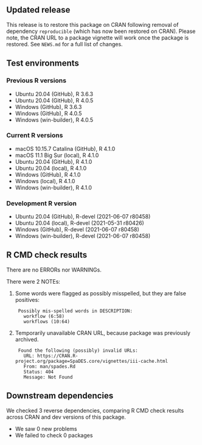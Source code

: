 ## Updated release

This release is to restore this package on CRAN following removal of dependency `reproducible` (which has now been restored on CRAN).
Please note, the CRAN URL to a package vignette will work once the package is restored.
See `NEWS.md` for a full list of changes.

## Test environments

### Previous R versions
* Ubuntu 20.04                 (GitHub), R 3.6.3
* Ubuntu 20.04                 (GitHub), R 4.0.5
* Windows                      (GitHub), R 3.6.3
* Windows                      (GitHub), R 4.0.5
* Windows                 (win-builder), R 4.0.5

### Current R versions
* macOS 10.15.7 Catalina       (GitHub), R 4.1.0
* macOS 11.1 Big Sur            (local), R 4.1.0
* Ubuntu 20.04                 (GitHub), R 4.1.0
* Ubuntu 20.04                  (local), R 4.1.0
* Windows                      (GitHub), R 4.1.0
* Windows                       (local), R 4.1.0
* Windows                 (win-builder), R 4.1.0

### Development R version
* Ubuntu 20.04                 (GitHub), R-devel (2021-06-07 r80458)
* Ubuntu 20.04                  (local), R-devel (2021-05-31 r80426)
* Windows                      (GitHub), R-devel (2021-06-07 r80458)
* Windows                 (win-builder), R-devel (2021-06-07 r80458)

## R CMD check results

There are no ERRORs nor WARNINGs.

There were 2 NOTEs:

1. Some words were flagged as possibly misspelled, but they are false positives:

        Possibly mis-spelled words in DESCRIPTION:
          workflow (6:58)
          workflows (10:64)

2. Temporarily unavailable CRAN URL, because package was previously archived.

        Found the following (possibly) invalid URLs:
          URL: https://CRAN.R-project.org/package=SpaDES.core/vignettes/iii-cache.html
          From: man/spades.Rd
          Status: 404
          Message: Not Found

## Downstream dependencies

We checked 3 reverse dependencies, comparing R CMD check results across CRAN and dev versions of this package.

 * We saw 0 new problems
 * We failed to check 0 packages
